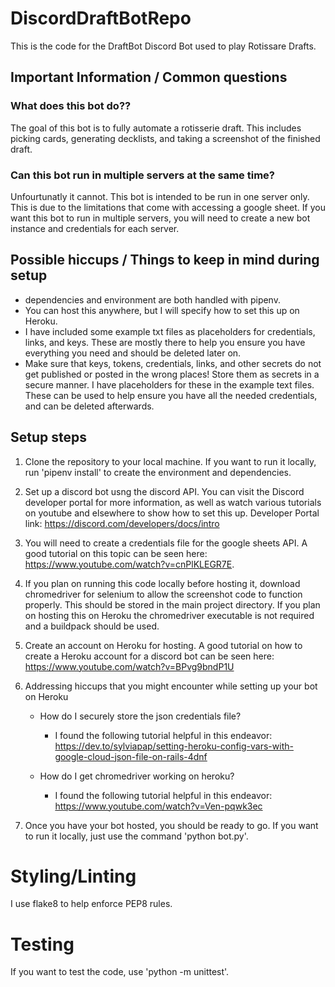 # DiscordDraftBotRepo

This is the code for the DraftBot Discord Bot used to play Rotissare Drafts.

## Important Information / Common questions

### What does this bot do??

   The goal of this bot is to fully automate a rotisserie draft. This includes
   picking cards, generating decklists, and taking a screenshot of the finished
   draft.

### Can this bot run in multiple servers at the same time?
   Unfourtunatly it cannot. This bot is intended to be run in one server only. This is due to the limitations that come with accessing a google sheet. If you want this bot to run in multiple servers, you will need to create a new bot instance and credentials for each server.
   
## Possible hiccups / Things to keep in mind during setup

- dependencies and environment are both handled with pipenv.
- You can host this anywhere, but I will specify how to set this up on Heroku.
- I have included some example txt files as placeholders for credentials, links, and keys. These are mostly there to help you ensure you have everything you need and should be deleted later on.
- Make sure that keys, tokens, credentials, links, and other secrets do not get published or posted in the wrong places! Store them as secrets in a secure manner. I have placeholders for these in the example text files. These can be used to help ensure you have all the needed credentials, and can be deleted afterwards.

## Setup steps

1. Clone the repository to your local machine. If you want to run it locally, run 'pipenv install' to create the environment and dependencies.

2. Set up a discord bot usng the discord API. You can visit the Discord developer portal for more information, as well as watch various tutorials on youtube and elsewhere to show how to set this up. Developer Portal link: https://discord.com/developers/docs/intro
   
3. You will need to create a credentials file for the google sheets API. A good tutorial on this topic can be seen here: https://www.youtube.com/watch?v=cnPlKLEGR7E. 
    
4. If you plan on running this code locally before hosting it, download chromedriver for selenium to allow the screenshot code to function properly. This should be stored in the main project directory. If you plan on hosting this on Heroku the chromedriver executable is not required and a buildpack should be used.

5. Create an account on Heroku for hosting. A good tutorial on how to create a Heroku account for a discord bot can be seen here: https://www.youtube.com/watch?v=BPvg9bndP1U 

6. Addressing hiccups that you might encounter while setting up your bot on Heroku

   - How do I securely store the json credentials file? 
      - I found the following tutorial helpful in this endeavor: https://dev.to/sylviapap/setting-heroku-config-vars-with-google-cloud-json-file-on-rails-4dnf 

   - How do I get chromedriver working on heroku?
      - I found the following tutorial helpful in this endeavor: https://www.youtube.com/watch?v=Ven-pqwk3ec

7. Once you have your bot hosted, you should be ready to go. If you want to run it locally, just use the command 'python bot.py'.

# Styling/Linting

I use flake8 to help enforce PEP8 rules.

# Testing

If you want to test the code, use 'python -m unittest'.
